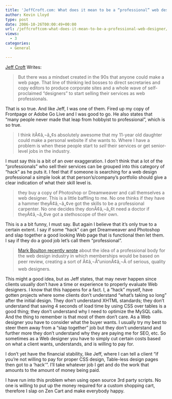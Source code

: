 ```yaml
---
title: 'JeffCroft.com: What does it mean to be a “professional” web designer?'
author: Kevin Lloyd
type: post
date: 2006-10-26T00:00:49+00:00
url: /jeffcroftcom-what-does-it-mean-to-be-a-professional-web-designer/
views:
  - 3
categories:
  - General

---
```

[Jeff Croft][1] Writes:

> But there was a mindset created in the 90s that anyone could make a web page. That line of thinking led bosses to direct secretaries and copy editors to produce corporate sites and a whole wave of self-proclaimed &#8220;designers&#8221; to start selling their services as web professionals.

That is so true. And like Jeff, I was one of them. Fired up my copy of Frontpage or Adobe Go Live and I was good to go. He also states that &#8220;many people never made that leap from hobbyist to professional&#8221;, which is so true.

> I think itÃ¢â‚¬â„¢s absolutely awesome that my 11-year old daughter could make a personal website if she wants to. Where I have a problem is when these people start to _sell_ their services or get senior-level jobs in the industry.

I must say this is a bit of an over exaggeration. I don&#8217;t think that a lot of the &#8220;professionals&#8221; who sell their services can be grouped into this category of &#8220;hack&#8221; as he puts it. I feel that if someone is searching for a web design professional a simple look at that person&#8217;s/company&#8217;s portfolio should give a clear indication of what their skill level is.

> they buy a copy of Photoshop or Dreamweaver and call themselves a web designer. This is a little baffling to me. No one thinks if they have a hammer theyÃ¢â‚¬â„¢ve got the skills to be a professional carpenter. No one decides they donÃ¢â‚¬â„¢t need a doctor if theyÃ¢â‚¬â„¢ve got a stethoscope of their own.

This is a a bit funny, I must say. But again I believe that it&#8217;s only true to a certain extent. I say if some &#8220;hack&#8221; can get Dreamweaver and Photoshop and slap together a good looking Web page that is functional then let them. I say if they do a good job let&#8217;s call them &#8220;professional&#8221;.

> [Mark Boulton recently wrote][2] about the idea of a professional body for the web design industry in which memberships would be based on peer review, creating a sort of Ã¢â‚¬Å“unionÃ¢â‚¬Â of serious, quality web designers.

This might a good idea, but as Jeff states, that may never happen since clients usually don&#8217;t have a time or experience to properly evaluate Web designers. I know that this happens for a fact. I, a &#8220;hack&#8221; myself, have gotten projects where some clients don&#8217;t understand &#8220;what&#8217;s taking so long&#8221; after the initial design. They don&#8217;t understand XHTML standards; they don&#8217;t understand that saving 4 seconds of load time by using CSS over tables is a good thing; they don&#8217;t understand why I need to optimize the MySQL calls. And the thing to remember is that most of them don&#8217;t care. As a Web designer you have to consider what the buyer wants. I usually try my best to steer them away from a &#8220;slap together&#8221; job but they don&#8217;t understand and further more they don&#8217;t understand why they are paying me for SEO, etc. So sometimes as a Web designer you have to simply cut certain costs based on what a client wants, understands, and is willing to pay for.

I don&#8217;t yet have the financial stability, like Jeff, where I can tell a client &#8220;if you&#8217;re not willing to pay for proper CSS design, Table-less design pages then got to a &#8216;hack'&#8221;. I&#8217;ll take whatever job I get and do the work that amounts to the amount of money being paid.

I have run into this problem when using open source 3rd party scripts. No one is willing to put up the money required for a custom shopping cart, therefore I slap on Zen Cart and make everybody happy.

 [1]: http://www2.jeffcroft.com/2006/oct/01/what-does-it-mean-be-professional-web-designer/
 [2]: http://www.markboulton.co.uk/journal/comments/professional_body_for_the_web_design_industry/